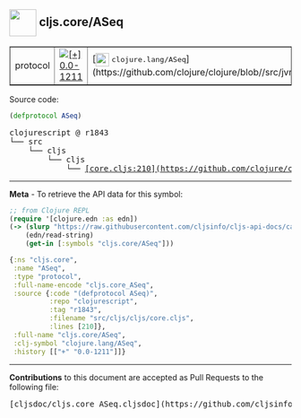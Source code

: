 ## <img width="48px" valign="middle" src="http://i.imgur.com/Hi20huC.png"> cljs.core/ASeq

 <table border="1">
<tr>

<td>protocol</td>
<td><a href="https://github.com/cljsinfo/cljs-api-docs/tree/0.0-1211"><img valign="middle" alt="[+] 0.0-1211" src="https://img.shields.io/badge/+-0.0--1211-lightgrey.svg"></a> </td>
<td>
[<img height="24px" valign="middle" src="http://i.imgur.com/1GjPKvB.png"> <samp>clojure.lang/ASeq</samp>](https://github.com/clojure/clojure/blob//src/jvm/clojure/lang/ASeq.java)
</td>
</tr>
</table>






Source code:

```clj
(defprotocol ASeq)
```

 <pre>
clojurescript @ r1843
└── src
    └── cljs
        └── cljs
            └── <ins>[core.cljs:210](https://github.com/clojure/clojurescript/blob/r1843/src/cljs/cljs/core.cljs#L210)</ins>
</pre>


---

__Meta__ - To retrieve the API data for this symbol:

```clj
;; from Clojure REPL
(require '[clojure.edn :as edn])
(-> (slurp "https://raw.githubusercontent.com/cljsinfo/cljs-api-docs/catalog/cljs-api.edn")
    (edn/read-string)
    (get-in [:symbols "cljs.core/ASeq"]))
```

```clj
{:ns "cljs.core",
 :name "ASeq",
 :type "protocol",
 :full-name-encode "cljs.core_ASeq",
 :source {:code "(defprotocol ASeq)",
          :repo "clojurescript",
          :tag "r1843",
          :filename "src/cljs/cljs/core.cljs",
          :lines [210]},
 :full-name "cljs.core/ASeq",
 :clj-symbol "clojure.lang/ASeq",
 :history [["+" "0.0-1211"]]}

```

---

__Contributions__ to this document are accepted as Pull Requests to the following file:

 <pre>
[cljsdoc/cljs.core_ASeq.cljsdoc](https://github.com/cljsinfo/cljs-api-docs/blob/master/cljsdoc/cljs.core_ASeq.cljsdoc)
</pre>


